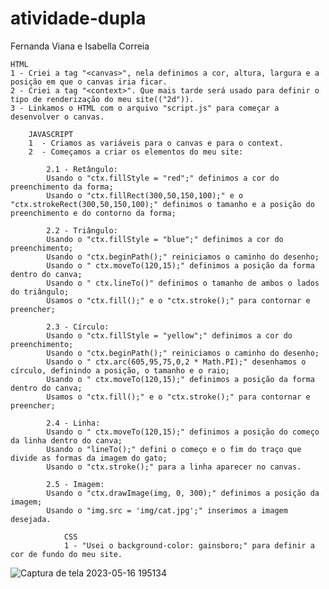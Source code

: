 # atividade-dupla
Fernanda Viana e Isabella Correia

    HTML
    1 - Criei a tag "<canvas>", nela definimos a cor, altura, largura e a posição em que o canvas iria ficar.
    2 - Criei a tag "<context>". Que mais tarde será usado para definir o tipo de renderização do meu site(("2d")).
    3 - Linkamos o HTML com o arquivo "script.js" para começar a desenvolver o canvas.

        JAVASCRIPT
        1  - Criamos as variáveis para o canvas e para o context.
        2  - Começamos a criar os elementos do meu site:
            
            2.1 - Retângulo: 
            Usando o "ctx.fillStyle = "red";" definimos a cor do preenchimento da forma;
            Usando o "ctx.fillRect(300,50,150,100);" e o "ctx.strokeRect(300,50,150,100);" definimos o tamanho e a posição do preenchimento e do contorno da forma; 

            2.2 - Triângulo:
            Usando o "ctx.fillStyle = "blue";" definimos a cor do preenchimento; 
            Usando o "ctx.beginPath();" reiniciamos o caminho do desenho;
            Usando o " ctx.moveTo(120,15);" definimos a posição da forma dentro do canva; 
            Usando o " ctx.lineTo()" definimos o tamanho de ambos o lados do triângulo; 
            Usamos o "ctx.fill();" e o "ctx.stroke();" para contornar e preencher; 

            2.3 - Círculo: 
            Usando o "ctx.fillStyle = "yellow";" definimos a cor do preenchimento;
            Usando o "ctx.beginPath();" reiniciamos o caminho do desenho;
            Usando o " ctx.arc(605,95,75,0,2 * Math.PI);" desenhamos o círculo, definindo a posição, o tamanho e o raio; 
            Usando o " ctx.moveTo(120,15);" definimos a posição da forma dentro do canva; 
            Usamos o "ctx.fill();" e o "ctx.stroke();" para contornar e preencher; 

            2.4 - Linha: 
            Usando o " ctx.moveTo(120,15);" definimos a posição do começo da linha dentro do canva; 
            Usando o "lineTo();" defini o começo e o fim do traço que divide as formas da imagem do gato;
            Usando o "ctx.stroke();" para a linha aparecer no canvas.

            2.5 - Imagem:
            Usando o "ctx.drawImage(img, 0, 300);" definimos a posição da imagem;
            Usando o "img.src = 'img/cat.jpg';" inserimos a imagem desejada. 

                CSS
                1 - "Usei o background-color: gainsboro;" para definir a cor de fundo do meu site. 
   
            




![Captura de tela 2023-05-16 195134](https://github.com/Fernanda-Marcelino/atividade-dupla/assets/128320607/ee5b2af7-0dac-41d2-bdaa-f4260d8aed78)

